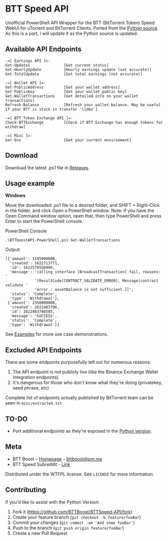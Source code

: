 # BTT Speed API
Unofficial PowerShell API Wrapper for the BTT (BitTorrent Token) Speed WebUI for uTorrent and BitTorrent Clients.
Ported from the [Python source](https://github.com/BTTBoost/BTTSpeed-API). As this is a port, I will update it as the Python source is updated.

## Available API Endpoints

```
-=[ Earnings API ]=-
Get-Updates               [Get current status]
Get-HourlyUpdate          [Hourly earnings update (not accurate)]
Get-TotalUpdate           [Get total earnings (not accurate)]

-=[ Wallet API ]=-
Get-PublicAddress         [Get your wallet address]
Get-PublicKey             [Get your wallet public key]
Get-WalletTransactions    [Get detailed info on your wallet transactions]
Refresh-Balance           [Refresh your wallet balance. May be useful if your BTT is stuck in transfer 'limbo']

-=[ BTT Token Exchange API ]=-
Check-BTTExchange         [Check if BTT Exchange has enough tokens for withdraw]

-=[ Misc ]=-
Get-Env                   [Get your current environment]
```

## Download

Download the latest .ps1 file in [Releases](https://github.com/ArchiRocksTech/BTTSpeed-API-PowerShell/releases).

## Usage example

**Windows**

Move the downloaded .ps1 file to a desired folder, and SHIFT + Right-Click in the folder, and click Open a PowerShell window.
Note: If you have the Open Command window option, open that, then type PowerShell and press Enter to start the PowerShell console.

PowerShell Console

```
.\BTTboostAPI-PowerShell.ps1 Get-WalletTransactions
```

Output:
```
[{'amount': 1195000000,
  'created': 1622713771,
  'id': 1622578556996,
  'message': 'calling interface [BroadcastTransaction] fail, reasons: '
             '[ResultCode[CONTRACT_VALIDATE_ERROR], Message[contract validate '
             'error : assetBalance is not sufficient.]]',
  'status': 'Complete',
  'type': 'Withdrawal'},
 {'amount': 2350000000,
  'created': 1622483796,
  'id': 1622483746585,
  'message': 'SUCCESS',
  'status': 'Complete',
  'type': 'Withdrawal'}]
```

See [Examples](https://github.com/ArchiRocksTech/BTTSpeed-API-PowerShell/tree/main/examples) for more use case demonstrations.

## Excluded API Endpoints
There are some endpoints purposefully left out for numerous reasons: 
1) The API endpoint is not publicly live (like the Binance Exchange Wallet Integration endpoints)
2) It's dangerous for those who don't know what they're doing (privatekey, seed phrase, etc)

Complete list of endpoints actually published by BitTorrent team can be seen in ``misc/extracted.txt``


## TO-DO

* Port additional endpoints as they're exposed in the [Python version](https://github.com/BTTBoost/BTTSpeed-API).

## Meta

* BTT Boost – [Homepage](https://bttboost.com) – bttboost@pm.me
* BTT Speed Subreddit - [Link](https://reddit.com/r/BTT_Speed)

Distributed under the WTFPL license. See ``LICENSE`` for more information.

## Contributing

If you'd like to assist with the Python Version:
1. Fork it (<https://github.com/BTTBoost/BTTSpeed-API/fork>)
2. Create your feature branch (`git checkout -b feature/fooBar`)
3. Commit your changes (`git commit -am 'Add some fooBar'`)
4. Push to the branch (`git push origin feature/fooBar`)
5. Create a new Pull Request

